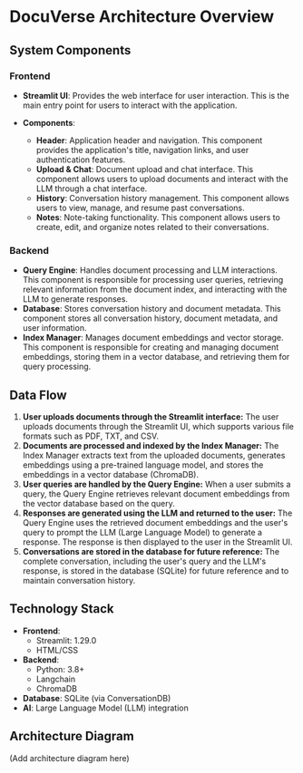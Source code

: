 # DocuVerse Architecture Overview

## System Components

### Frontend

* **Streamlit UI**: Provides the web interface for user interaction. This is the main entry point for users to interact with the application.
* **Components**:

  * **Header**: Application header and navigation. This component provides the application's title, navigation links, and user authentication features.
  * **Upload & Chat**: Document upload and chat interface. This component allows users to upload documents and interact with the LLM through a chat interface.
  * **History**: Conversation history management. This component allows users to view, manage, and resume past conversations.
  * **Notes**: Note-taking functionality. This component allows users to create, edit, and organize notes related to their conversations.

### Backend

* **Query Engine**: Handles document processing and LLM interactions. This component is responsible for processing user queries, retrieving relevant information from the document index, and interacting with the LLM to generate responses.
* **Database**: Stores conversation history and document metadata. This component stores all conversation history, document metadata, and user information.
* **Index Manager**: Manages document embeddings and vector storage. This component is responsible for creating and managing document embeddings, storing them in a vector database, and retrieving them for query processing.

## Data Flow

1. **User uploads documents through the Streamlit interface:** The user uploads documents through the Streamlit UI, which supports various file formats such as PDF, TXT, and CSV.
2. **Documents are processed and indexed by the Index Manager:** The Index Manager extracts text from the uploaded documents, generates embeddings using a pre-trained language model, and stores the embeddings in a vector database (ChromaDB).
3. **User queries are handled by the Query Engine:** When a user submits a query, the Query Engine retrieves relevant document embeddings from the vector database based on the query.
4. **Responses are generated using the LLM and returned to the user:** The Query Engine uses the retrieved document embeddings and the user's query to prompt the LLM (Large Language Model) to generate a response. The response is then displayed to the user in the Streamlit UI.
5. **Conversations are stored in the database for future reference:** The complete conversation, including the user's query and the LLM's response, is stored in the database (SQLite) for future reference and to maintain conversation history.

## Technology Stack

* **Frontend**:
  * Streamlit: 1.29.0
  * HTML/CSS
* **Backend**:
  * Python: 3.8+
  * Langchain
  * ChromaDB
* **Database**: SQLite (via ConversationDB)
* **AI**: Large Language Model (LLM) integration

## Architecture Diagram

(Add architecture diagram here)
